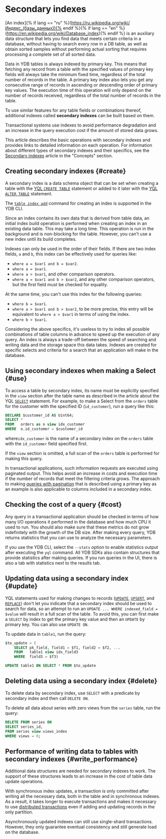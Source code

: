 # Secondary indexes

[An index]{% if lang == "ru" %}(https://ru.wikipedia.org/wiki/Индекс_(базы_данных)){% endif %}{% if lang == "en" %}(https://en.wikipedia.org/wiki/Database_index){% endif %} is an auxiliary data structure that lets you find data that meets certain criteria in a database, without having to search every row in a DB table, as well as obtain sorted samples without performing actual sorting that requires processing a complete set of all sorted data.

Data in YDB tables is always indexed by primary key. This means that fetching any record from a table with the specified values of primary key fields will always take the minimum fixed time, regardless of the total number of records in the table. A primary key index also lets you get any consecutive range of records in ascending or descending order of primary key values. The execution time of this operation will only depend on the number of records received, regardless of the total number of records in the table.

To use similar features for any table fields or combinations thereof, additional indexes called **secondary indexes** can be built based on them.

Transactional systems use indexes to avoid performance degradation and an increase in the query execution cost if the amount of stored data grows.

This article describes the basic operations with secondary indexes and provides links to detailed information on each operation. For information about different types of secondary indexes and their specifics, see the [Secondary indexes](../../concepts/secondary_indexes.md) article in the "Concepts" section.

## Creating secondary indexes {#create}

A secondary index is a data schema object that can be set when creating a table with the [YQL `CREATE TABLE`](../../yql/reference/syntax/create_table.md) statement or added to it later with the [YQL `ALTER TABLE`](../../yql/reference/syntax/alter_table.md) statement.

The [`table index add`](../../reference/ydb-cli/commands/secondary_index.md#add) command for creating an index is supported in the YDB CLI.

Since an index contains its own data that is derived from table data, an initial index build operation is performed when creating an index in an existing data table. This may take a long time. This operation is run in the background and is non-blocking for the table. However, you can't use a new index until its build completes.

Indexes can only be used in the order of their fields. If there are two index fields, `a` and `b`, this index can be effectively used for queries like:

* `where a = $var1 and b = $var2`.
* `where a = $var1`.
* `where a > $var1`, and other comparison operators.
* `where a = $var1 and b > $var2`, and any other comparison operators, but the first field must be checked for equality.

At the same time, you can't use this index for the following queries:

* `where b = $var1`.
* `where a > $var1 and b > $var2`, to be more precise, this entry will be equivalent to `where a > $var1` in terms of using the index.
* `where b > $var1`.

Considering the above specifics, it's useless to try to index all possible combinations of table columns in advance to speed up the execution of any query. An index is always a trade-off between the speed of searching and writing data and the storage space this data takes. Indexes are created for specific selects and criteria for a search that an application will make in the database.

## Using secondary indexes when making a Select {#use}

To access a table by secondary index, its name must be explicitly specified in the `view` section after the table name as described in the article about the YQL [`SELECT`](../../yql/reference/syntax/select#secondary_index) statement. For example, to make a Select from the `orders` table for the customer with the specified ID (`id_customer`), run a query like this:

```sql
DECLARE $customer_id AS Uint64;
SELECT *
FROM   orders as o view idx_customer
WHERE  o.id_customer = $customer_id
```

where`idx_customer` is the name of a secondary index on the `orders` table with the `id_customer` field specified first.

If the `view` section is omitted, a full scan of the `orders` table is performed for making this query.

In transactional applications, such information requests are executed using paginated output. This helps avoid an increase in costs and execution time if the number of records that meet the filtering criteria grows. The approach to making [queries with pagination](../paging.md) that is described using a primary key as an example is also applicable to columns included in a secondary index.

## Checking the cost of a query {#cost}

Any query in a transactional application should be checked in terms of how many I/O operations it performed in the database and how much CPU it used to run. You should also make sure that these metrics do not grow indefinitely with the growth of the DB size. After making every query, YDB returns statistics that you can use to analyze the necessary parameters.

If you use the YDB CLI, select the `--stats` option to enable statistics output after executing the `yql` command. All YDB SDKs also contain structures that provide statistics after making queries. If you run queries in the UI, there is also a tab with statistics next to the results tab.

## Updating data using a secondary index {#update}

YQL statements used for making changes to records ([`UPDATE`](../../yql/reference/syntax/update.md), [`UPSERT`](../../yql/reference/syntax/upsert_into.md), and [`REPLACE`](../../yql/reference/syntax/replace_into.md)) don't let you indicate that a secondary index should be used to search for data, so an attempt to run an `UPDATE ... WHERE indexed_field = $value` will result in a full scan of the table. To avoid this, you can first make a `SELECT` by index to get the primary key value and then an `UPDATE` by primary key. You can also use `UPDATE ON`.

To update data in `table1`, run the query:

```sql
$to_update = (
    SELECT pk_field, field1 = $f1, field2 = $f2, ...
    FROM   table1 view idx_field3
    WHERE  field3 = $f3)

UPDATE table1 ON SELECT * FROM $to_update
```

## Deleting data using a secondary index {#delete}

To delete data by secondary index, use `SELECT` with a predicate by secondary index and then call `DELETE ON`.

To delete all data about series with zero views from the `series` table, run the query:

```sql
DELETE FROM series ON
SELECT series_id,
FROM series view views_index
WHERE views = 0;
```

## Performance of writing data to tables with secondary indexes {#write_performance}

Additional data structures are needed for secondary indexes to work. The support of these structures leads to an increase in the cost of table data update operations.

With synchronous index updates, a transaction is only committed after writing all the necessary data, both in the table and in synchronous indexes. As a result, it takes longer to execute transactions and makes it necessary to use [distributed transactions](../../concepts/transactions#distributed-tx) even if adding and updating records in the only partition.

Asynchronously updated indexes can still use single-shard transactions. However, they only guarantee eventual consistency and still generate load on the database.

